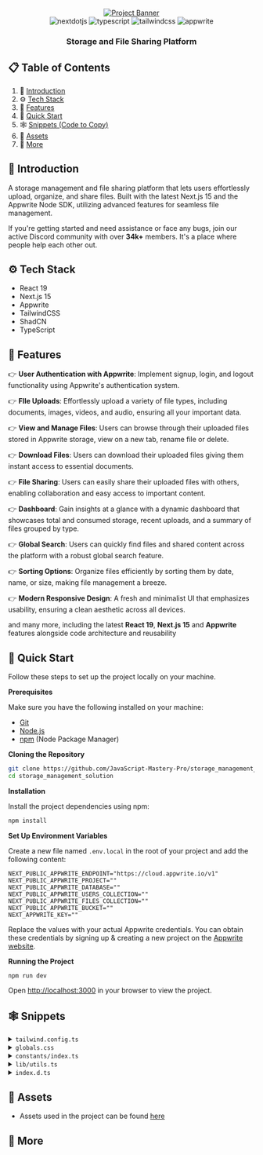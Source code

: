 <div align="center">
  <br />
    <a href="https://youtu.be/lie0cr3wESQ" target="_blank">
      <img src="https://github.com/user-attachments/assets/c7b8ba4a-09c3-414d-b238-9b6de79ff2c0" alt="Project Banner">
    </a>
  <br />

  <div>
     <img src="https://img.shields.io/badge/-Next_JS-black?style=for-the-badge&logoColor=white&logo=nextdotjs&color=000000" alt="nextdotjs" />
    <img src="https://img.shields.io/badge/-TypeScript-black?style=for-the-badge&logoColor=white&logo=typescript&color=3178C6" alt="typescript" />
    <img src="https://img.shields.io/badge/-Tailwind_CSS-black?style=for-the-badge&logoColor=white&logo=tailwindcss&color=06B6D4" alt="tailwindcss" />
    <img src="https://img.shields.io/badge/-Appwrite-black?style=for-the-badge&logoColor=white&logo=appwrite&color=FD366E" alt="appwrite" />
  </div>

<h3 align="center">Storage and File Sharing Platform</h3>

</div>

## 📋 <a name="table">Table of Contents</a>

1. 🤖 [Introduction](#introduction)
2. ⚙️ [Tech Stack](#tech-stack)
3. 🔋 [Features](#features)
4. 🤸 [Quick Start](#quick-start)
5. 🕸️ [Snippets (Code to Copy)](#snippets)
6. 🔗 [Assets](#links)
7. 🚀 [More](#more)

## <a name="introduction">🤖 Introduction</a>

A storage management and file sharing platform that lets users effortlessly upload, organize, and share files. Built with the latest Next.js 15 and the Appwrite Node SDK, utilizing advanced features for seamless file management.

If you're getting started and need assistance or face any bugs, join our active Discord community with over **34k+**
members. It's a place where people help each other out.


## <a name="tech-stack">⚙️ Tech Stack</a>

- React 19
- Next.js 15
- Appwrite
- TailwindCSS
- ShadCN
- TypeScript

## <a name="features">🔋 Features</a>

👉 **User Authentication with Appwrite**: Implement signup, login, and logout functionality using Appwrite's authentication system.

👉 **FIle Uploads**: Effortlessly upload a variety of file types, including documents, images, videos, and audio, ensuring all your important data.

👉 **View and Manage Files**: Users can browse through their uploaded files stored in Appwrite storage, view on a new tab, rename file or delete.

👉 **Download Files**: Users can download their uploaded files giving them instant access to essential documents.

👉 **File Sharing**: Users can easily share their uploaded files with others, enabling collaboration and easy access to important content.

👉 **Dashboard**: Gain insights at a glance with a dynamic dashboard that showcases total and consumed storage, recent uploads, and a summary of files grouped by type.

👉 **Global Search**: Users can quickly find files and shared content across the platform with a robust global search feature.

👉 **Sorting Options**: Organize files efficiently by sorting them by date, name, or size, making file management a breeze.

👉 **Modern Responsive Design**: A fresh and minimalist UI that emphasizes usability, ensuring a clean aesthetic across all devices.

and many more, including the latest **React 19**, **Next.js 15** and **Appwrite** features alongside code architecture and
reusability

## <a name="quick-start">🤸 Quick Start</a>

Follow these steps to set up the project locally on your machine.

**Prerequisites**

Make sure you have the following installed on your machine:

- [Git](https://git-scm.com/)
- [Node.js](https://nodejs.org/en)
- [npm](https://www.npmjs.com/) (Node Package Manager)

**Cloning the Repository**

```bash
git clone https://github.com/JavaScript-Mastery-Pro/storage_management_solution.git
cd storage_management_solution
```

**Installation**

Install the project dependencies using npm:

```bash
npm install
```

**Set Up Environment Variables**

Create a new file named `.env.local` in the root of your project and add the following content:

```env
NEXT_PUBLIC_APPWRITE_ENDPOINT="https://cloud.appwrite.io/v1"
NEXT_PUBLIC_APPWRITE_PROJECT=""
NEXT_PUBLIC_APPWRITE_DATABASE=""
NEXT_PUBLIC_APPWRITE_USERS_COLLECTION=""
NEXT_PUBLIC_APPWRITE_FILES_COLLECTION=""
NEXT_PUBLIC_APPWRITE_BUCKET=""
NEXT_APPWRITE_KEY=""
```

Replace the values with your actual Appwrite credentials. You can obtain these credentials by signing up &
creating a new project on the [Appwrite website](https://appwrite.io/).

**Running the Project**

```bash
npm run dev
```

Open [http://localhost:3000](http://localhost:3000) in your browser to view the project.

## <a name="snippets">🕸️ Snippets</a>

<details>
<summary><code>tailwind.config.ts</code></summary>

```typescript
import type { Config } from 'tailwindcss';

const config: Config = {
  darkMode: ['class'],
  content: [
    './pages/**/*.{js,ts,jsx,tsx,mdx}',
    './components/**/*.{js,ts,jsx,tsx,mdx}',
    './app/**/*.{js,ts,jsx,tsx,mdx}',
  ],
  theme: {
    extend: {
      colors: {
        brand: {
          DEFAULT: '#FA7275',
          100: '#EA6365',
        },
        red: '#FF7474',
        error: '#b80000',
        green: '#3DD9B3',
        blue: '#56B8FF',
        pink: '#EEA8FD',
        orange: '#F9AB72',
        light: {
          100: '#333F4E',
          200: '#A3B2C7',
          300: '#F2F5F9',
          400: '#F2F4F8',
        },
        dark: {
          100: '#04050C',
          200: '#131524',
        },
      },
      fontFamily: {
        poppins: ['var(--font-poppins)'],
      },
      boxShadow: {
        'drop-1': '0px 10px 30px 0px rgba(66, 71, 97, 0.1)',
        'drop-2': '0 8px 30px 0 rgba(65, 89, 214, 0.3)',
        'drop-3': '0 8px 30px 0 rgba(65, 89, 214, 0.1)',
      },
      borderRadius: {
        lg: 'var(--radius)',
        md: 'calc(var(--radius) - 2px)',
        sm: 'calc(var(--radius) - 4px)',
      },
      keyframes: {
        'caret-blink': {
          '0%,70%,100%': { opacity: '1' },
          '20%,50%': { opacity: '0' },
        },
      },
      animation: {
        'caret-blink': 'caret-blink 1.25s ease-out infinite',
      },
    },
  },
  plugins: [require('tailwindcss-animate')],
};
export default config;
```

</details>

<details>
<summary><code>globals.css</code></summary>

```css
@tailwind base;
@tailwind components;
@tailwind utilities;

@layer base {
  * {
    @apply scroll-smooth;
  }

  body {
    @apply bg-white text-dark-200 min-h-screen;
  }

  .custom-scrollbar::-webkit-scrollbar {
    width: 6px;
    height: 3px;
    border-radius: 50px;
  }

  .custom-scrollbar::-webkit-scrollbar-track {
    background: transparent;
  }

  .custom-scrollbar::-webkit-scrollbar-thumb {
    background: #e5e7eb;
    border-radius: 50px;
  }

  .custom-scrollbar::-webkit-scrollbar-thumb:hover {
    background: #fa7275;
  }

  /* Remove scrollbar */
  .remove-scrollbar::-webkit-scrollbar {
    width: 0px;
    height: 0px;
    border-radius: 0px;
  }

  .remove-scrollbar::-webkit-scrollbar-track {
    background: transparent;
  }

  .remove-scrollbar::-webkit-scrollbar-thumb {
    background: transparent;
    border-radius: 0px;
  }

  .remove-scrollbar::-webkit-scrollbar-thumb:hover {
    /* background: #1e2238; */
    background: transparent;
  }

  .recharts-responsive-container {
    height: initial !important;
  }
}

@layer utilities {
  /* ===== TYPOGRAPHY */
  .h1 {
    @apply text-[34px] leading-[42px] font-bold;
  }
  .h2 {
    @apply text-[24px] leading-[36px] font-bold;
  }
  .h3 {
    @apply text-[20px] leading-[28px] font-semibold;
  }
  .h4 {
    @apply text-[18px] leading-[20px] font-medium;
  }
  .h5 {
    @apply text-[16px] leading-[24px] font-semibold;
  }
  .subtitle-1 {
    @apply text-[16px] leading-[24px] font-medium;
  }
  .subtitle-2 {
    @apply text-[14px] leading-[20px] font-semibold;
  }
  .body-1 {
    @apply text-[16px] leading-[24px] font-normal;
  }
  .body-2 {
    @apply text-[14px] leading-[20px] font-normal;
  }
  .button {
    @apply text-[14px] leading-[20px] font-medium;
  }
  .caption {
    @apply text-[12px] leading-[16px] font-normal;
  }
  .overline {
    @apply text-[10px] leading-[14px] font-normal;
  }

  /* ===== HELPER CLASSES */
  .container {
    @apply mx-auto max-w-7xl px-5;
  }
  .primary-btn {
    @apply bg-brand hover:bg-brand-100 transition-all rounded-full button !important;
  }
  .flex-center {
    @apply flex items-center justify-center;
  }

  /* =====  SHADCN OVERRIDES */
  .shad-no-focus {
    @apply outline-none ring-offset-transparent focus:ring-transparent focus:ring-offset-0 focus-visible:outline-none focus-visible:ring-0 focus-visible:ring-transparent focus-visible:ring-offset-0 !important;
  }
  .shad-input {
    @apply border-none shadow-none p-0 shad-no-focus placeholder:text-light-200 body-2 !important;
  }

  .shad-form-item {
    @apply flex h-[78px] flex-col justify-center rounded-xl border border-light-300 px-4 shadow-drop-1;
  }
  .shad-form-label {
    @apply text-light-100 pt-2 body-2 w-full !important;
  }
  .shad-form-message {
    @apply text-red body-2 ml-4 !important;
  }
  .shad-alert-dialog {
    @apply space-y-4 max-w-[95%] sm:w-fit rounded-xl md:rounded-[30px] px-4 md:px-8 py-10 bg-white outline-none !important;
  }
  .shad-submit-btn {
    @apply bg-brand button hover:bg-brand-100 transition-all rounded-full !important;
  }
  .shad-otp {
    @apply w-full flex gap-1 sm:gap-2 justify-between !important;
  }
  .shad-otp-slot {
    @apply text-[40px] font-medium rounded-xl ring-brand shadow-drop-1 text-brand-100 justify-center flex border-2 border-light-300 size-12 md:size-16 gap-5 !important;
  }

  .shad-sheet {
    @apply pt-0 !important;
  }
  .shad-sheet button,
  .shad-dialog button {
    @apply focus:ring-0 focus:ring-offset-0 focus-visible:border-none outline-none focus-visible:outline-none focus-visible:ring-transparent focus-visible:ring-offset-0 !important;
  }
  .shad-dropdown-item {
    @apply cursor-pointer !important;
  }
  .shad-dialog {
    @apply rounded-[26px] w-[90%] max-w-[400px] px-6 py-8   !important;
  }
  .shad-chart-title {
    @apply text-white !important;
  }
  .shad-select-item {
    @apply cursor-pointer !important;
  }

  /* Sidebar & MobileNavigation */
  .nav-icon {
    @apply w-6 filter invert opacity-25 !important;
  }
  .nav-icon-active {
    @apply invert-0 opacity-100 !important;
  }

  /* =====  STYLE CLASSES */

  /* Root Layout */
  .main-content {
    @apply remove-scrollbar h-full flex-1 overflow-auto bg-light-400 px-5 py-7 sm:mr-7 sm:rounded-[30px] md:mb-7 md:px-9 md:py-10 !important;
  }

  /* Dashboard */
  .dashboard-container {
    @apply mx-auto grid max-w-7xl grid-cols-1 gap-6 md:grid-cols-2 xl:gap-10 !important;
  }
  .dashboard-summary-list {
    @apply mt-6 grid grid-cols-1 gap-4 xl:mt-10 xl:grid-cols-2 xl:gap-9 !important;
  }
  .dashboard-summary-card {
    @apply relative mt-6 rounded-[20px] bg-white p-5 transition-all hover:scale-105 !important;
  }
  .summary-type-icon {
    @apply absolute -left-3 top-[-25px] z-10 w-[190px] object-contain !important;
  }
  .summary-type-size {
    @apply h4 relative z-20 w-full text-right !important;
  }
  .summary-type-title {
    @apply h5 relative z-20 text-center !important;
  }
  .dashboard-recent-files {
    @apply h-full rounded-[20px] xl:h-[654px] custom-scrollbar overflow-auto bg-white p-5 xl:p-7 !important;
  }
  .recent-file-details {
    @apply flex w-full justify-between items-center !important;
  }
  .recent-file-name {
    @apply subtitle-2 line-clamp-1 w-full text-light-100 sm:max-w-[200px] lg:max-w-[250px] !important;
  }
  .recent-file-date {
    @apply body-2 text-light-100/80 !important;
  }
  .empty-list {
    @apply body-1 mt-10 text-center text-light-200 !important;
  }

  /* Type page */
  .page-container {
    @apply mx-auto flex w-full max-w-7xl flex-col items-center gap-8 !important;
  }
  .total-size-section {
    @apply flex mt-2 flex-col justify-between sm:flex-row sm:items-center !important;
  }
  .file-list {
    @apply grid w-full gap-6 sm:grid-cols-2 lg:grid-cols-3 xl:grid-cols-4 !important;
  }
  .sort-container {
    @apply mt-5 flex items-center sm:mt-0 sm:gap-3 !important;
  }

  /* ActionsDropdown */
  .rename-input-field {
    @apply body-2 shad-no-focus h-[52px] w-full rounded-full border px-4 shadow-drop-1 !important;
  }
  .delete-confirmation {
    @apply text-center text-light-100 !important;
  }
  .delete-file-name {
    @apply font-medium text-brand-100 !important;
  }
  .modal-cancel-button {
    @apply h-[52px] flex-1 rounded-full bg-white text-light-100 hover:bg-transparent !important;
  }
  .modal-submit-button {
    @apply primary-btn !mx-0 h-[52px] w-full flex-1 !important;
  }

  /* ActionsModalContent */
  .file-details-thumbnail {
    @apply !mb-1 flex items-center gap-3 rounded-xl border border-light-200/40 bg-light-400/50 p-3 !important;
  }
  .file-details-label {
    @apply body-2 w-[30%] text-light-100 !important;
  }
  .file-details-value {
    @apply subtitle-2 flex-1 !important;
  }

  .share-wrapper {
    @apply !mt-2 space-y-2 !important;
  }
  .share-input-field {
    @apply body-2 shad-no-focus h-[52px] w-full rounded-full border px-4 shadow-drop-1 !important;
  }
  .share-remove-user {
    @apply rounded-full bg-transparent text-light-100 shadow-none hover:bg-transparent !important;
  }
  .remove-icon {
    @apply aspect-square rounded-full !important;
  }

  /* AuthForm */
  .auth-form {
    @apply flex max-h-[800px] w-full max-w-[580px] flex-col justify-center space-y-6 transition-all lg:h-full lg:space-y-8 !important;
  }
  .form-title {
    @apply h1 text-center text-light-100 md:text-left !important;
  }
  .form-submit-button {
    @apply primary-btn h-[66px] !important;
  }
  .error-message {
    @apply body-2 mx-auto w-fit rounded-xl bg-error/5 px-8 py-4 text-center text-error !important;
  }

  /* Card */
  .file-card {
    @apply flex cursor-pointer flex-col gap-6 rounded-[18px] bg-white p-5 shadow-sm transition-all hover:shadow-drop-3 !important;
  }
  .file-card-details {
    @apply flex flex-col gap-2 text-light-100 !important;
  }

  /* Chart */
  .chart {
    @apply flex items-center rounded-[20px] bg-brand p-2 text-white md:flex-col xl:flex-row !important;
  }
  .chart-container {
    @apply mx-auto aspect-square w-[180px] text-white xl:w-[200px] !important;
  }
  .polar-grid {
    @apply first:fill-white/20 last:fill-brand !important;
  }
  .chart-details {
    @apply flex-1 items-start px-3 py-0 sm:px-5 lg:p-3 xl:pr-5 !important;
  }
  .chart-total-percentage {
    @apply fill-white text-4xl font-bold !important;
  }
  .chart-title {
    @apply h3 font-bold md:text-center lg:text-left !important;
  }
  .chart-description {
    @apply subtitle-1 mt-2 w-full text-white/70 md:text-center lg:text-left !important;
  }

  /* FileUploader */
  .uploader-button {
    @apply primary-btn h-[52px] gap-2 px-10 shadow-drop-1 !important;
  }
  .uploader-preview-list {
    @apply fixed bottom-10 right-10 z-50 flex size-full h-fit max-w-[480px] flex-col gap-3 rounded-[20px] bg-white p-7 shadow-drop-3 !important;
  }
  .uploader-preview-item {
    @apply flex items-center justify-between  gap-3 rounded-xl p-3 shadow-drop-3 !important;
  }
  .preview-item-name {
    @apply subtitle-2 mb-2 line-clamp-1 max-w-[300px] !important;
  }

  .error-toast {
    @apply bg-red !rounded-[10px] !important;
  }

  /* Header */
  .header {
    @apply hidden items-center justify-between gap-5 p-5 sm:flex lg:py-7 xl:gap-10 !important;
  }
  .header-wrapper {
    @apply flex-center min-w-fit gap-4 !important;
  }
  .sign-out-button {
    @apply flex-center h-[52px] min-w-[54px] items-center rounded-full bg-brand/10 p-0 text-brand shadow-none transition-all hover:bg-brand/20 !important;
  }

  /* Mobile Navigation */
  .mobile-header {
    @apply flex h-[60px] justify-between px-5 sm:hidden !important;
  }
  .header-user {
    @apply my-3 flex items-center gap-2 rounded-full p-1 text-light-100 sm:justify-center sm:bg-brand/10 lg:justify-start lg:p-3 !important;
  }
  .header-user-avatar {
    @apply aspect-square w-10 rounded-full object-cover !important;
  }
  .mobile-nav {
    @apply h5 flex-1 gap-1 text-brand !important;
  }
  .mobile-nav-list {
    @apply flex flex-1 flex-col gap-4 !important;
  }
  .mobile-nav-item {
    @apply flex text-light-100 gap-4 w-full justify-start items-center h5 px-6 h-[52px] rounded-full !important;
  }
  .mobile-sign-out-button {
    @apply h5 flex h-[52px] w-full items-center gap-4 rounded-full bg-brand/10 px-6 text-brand shadow-none transition-all hover:bg-brand/20 !important;
  }

  /* OTP Modal */
  .otp-close-button {
    @apply absolute -right-1 -top-7 cursor-pointer sm:-right-2 sm:-top-4  !important;
  }

  /* Search */
  .search {
    @apply relative w-full md:max-w-[480px] !important;
  }
  .search-input-wrapper {
    @apply flex h-[52px] flex-1 items-center gap-3 rounded-full px-4 shadow-drop-3 !important;
  }
  .search-input {
    @apply body-2 shad-no-focus  placeholder:body-1 w-full border-none p-0 shadow-none placeholder:text-light-200 !important;
  }
  .search-result {
    @apply absolute left-0 top-16 z-50 flex w-full flex-col gap-3 rounded-[20px] bg-white p-4 !important;
  }
  .empty-result {
    @apply body-2 text-center text-light-100 !important;
  }

  /* Sidebar */
  .sidebar {
    @apply remove-scrollbar hidden h-screen w-[90px] flex-col overflow-auto px-5 py-7 sm:flex lg:w-[280px] xl:w-[325px] !important;
  }
  .sidebar-nav {
    @apply h5 mt-9 flex-1 gap-1 text-brand !important;
  }
  .sidebar-nav-item {
    @apply flex text-light-100 gap-4 rounded-xl lg:w-full justify-center lg:justify-start items-center h5 lg:px-[30px] h-[52px] lg:rounded-full !important;
  }
  .sidebar-user-info {
    @apply mt-4 flex items-center justify-center gap-2 rounded-full bg-brand/10 p-1 text-light-100 lg:justify-start lg:p-3 !important;
  }
  .sidebar-user-avatar {
    @apply aspect-square w-10 rounded-full object-cover !important;
  }

  .shad-active {
    @apply bg-brand text-white shadow-drop-2 !important;
  }

  /* Sort */
  .sort-select {
    @apply shad-no-focus h-11 w-full rounded-[8px] border-transparent bg-white !shadow-sm sm:w-[210px] !important;
  }
  .sort-select-content {
    @apply !shadow-drop-3 !important;
  }

  /* Thumbnail */
  .thumbnail {
    @apply flex-center size-[50px] min-w-[50px] overflow-hidden rounded-full bg-brand/10;
  }
  .thumbnail-image {
    @apply size-full object-cover object-center !important;
  }
}
```

</details>

<details>
<summary><code>constants/index.ts</code></summary>

```typescript
export const navItems = [
  {
    name: 'Dashboard',
    icon: '/assets/icons/dashboard.svg',
    url: '/',
  },
  {
    name: 'Documents',
    icon: '/assets/icons/documents.svg',
    url: '/documents',
  },
  {
    name: 'Images',
    icon: '/assets/icons/images.svg',
    url: '/images',
  },
  {
    name: 'Media',
    icon: '/assets/icons/video.svg',
    url: '/media',
  },
  {
    name: 'Others',
    icon: '/assets/icons/others.svg',
    url: '/others',
  },
];

export const actionsDropdownItems = [
  {
    label: 'Rename',
    icon: '/assets/icons/edit.svg',
    value: 'rename',
  },
  {
    label: 'Details',
    icon: '/assets/icons/info.svg',
    value: 'details',
  },
  {
    label: 'Share',
    icon: '/assets/icons/share.svg',
    value: 'share',
  },
  {
    label: 'Download',
    icon: '/assets/icons/download.svg',
    value: 'download',
  },
  {
    label: 'Delete',
    icon: '/assets/icons/delete.svg',
    value: 'delete',
  },
];

export const sortTypes = [
  {
    label: 'Date created (newest)',
    value: '$createdAt-desc',
  },
  {
    label: 'Created Date (oldest)',
    value: '$createdAt-asc',
  },
  {
    label: 'Name (A-Z)',
    value: 'name-asc',
  },
  {
    label: 'Name (Z-A)',
    value: 'name-desc',
  },
  {
    label: 'Size (Highest)',
    value: 'size-desc',
  },
  {
    label: 'Size (Lowest)',
    value: 'size-asc',
  },
];

export const MAX_FILE_SIZE = 50 * 1024 * 1024; // 50MB
```

</details>

<details>
<summary><code>lib/utils.ts</code></summary>

```typescript
import { clsx, type ClassValue } from 'clsx';
import { twMerge } from 'tailwind-merge';

export function cn(...inputs: ClassValue[]) {
  return twMerge(clsx(inputs));
}
export const parseStringify = (value: unknown) =>
  JSON.parse(JSON.stringify(value));

export const convertFileToUrl = (file: File) => URL.createObjectURL(file);

export const convertFileSize = (sizeInBytes: number, digits?: number) => {
  if (sizeInBytes < 1024) {
    return sizeInBytes + ' Bytes'; // Less than 1 KB, show in Bytes
  } else if (sizeInBytes < 1024 * 1024) {
    const sizeInKB = sizeInBytes / 1024;
    return sizeInKB.toFixed(digits || 1) + ' KB'; // Less than 1 MB, show in KB
  } else if (sizeInBytes < 1024 * 1024 * 1024) {
    const sizeInMB = sizeInBytes / (1024 * 1024);
    return sizeInMB.toFixed(digits || 1) + ' MB'; // Less than 1 GB, show in MB
  } else {
    const sizeInGB = sizeInBytes / (1024 * 1024 * 1024);
    return sizeInGB.toFixed(digits || 2) + ' GB'; // 1 GB or more, show in GB
  }
};

export const calculateAngle = (sizeInBytes: number) => {
  const totalSizeInBytes = 2 * 1024 * 1024 * 1024; // 2GB in bytes
  const percentage = (sizeInBytes / totalSizeInBytes) * 360;
  return Number(percentage.toFixed(2));
};

export const calculatePercentage = (sizeInBytes: number) => {
  const totalSizeInBytes = 2 * 1024 * 1024 * 1024; // 2GB in bytes
  const percentage = (sizeInBytes / totalSizeInBytes) * 100;
  return Number(percentage.toFixed(1));
};

export const getFileType = (fileName: string) => {
  const extension = fileName.split('.').pop()?.toLowerCase();

  if (!extension) return { type: 'other', extension: '' };

  const documentExtensions = [
    'pdf',
    'doc',
    'docx',
    'txt',
    'xls',
    'xlsx',
    'csv',
    'rtf',
    'ods',
    'ppt',
    'odp',
    'md',
    'html',
    'htm',
    'epub',
    'pages',
    'fig',
    'psd',
    'ai',
    'indd',
    'xd',
    'sketch',
    'afdesign',
    'afphoto',
    'afphoto',
  ];
  const imageExtensions = ['jpg', 'jpeg', 'png', 'gif', 'bmp', 'svg', 'webp'];
  const videoExtensions = ['mp4', 'avi', 'mov', 'mkv', 'webm'];
  const audioExtensions = ['mp3', 'wav', 'ogg', 'flac'];

  if (documentExtensions.includes(extension))
    return { type: 'document', extension };
  if (imageExtensions.includes(extension)) return { type: 'image', extension };
  if (videoExtensions.includes(extension)) return { type: 'video', extension };
  if (audioExtensions.includes(extension)) return { type: 'audio', extension };

  return { type: 'other', extension };
};

export const formatDateTime = (isoString: string | null | undefined) => {
  if (!isoString) return '—';

  const date = new Date(isoString);

  // Get hours and adjust for 12-hour format
  let hours = date.getHours();
  const minutes = date.getMinutes();
  const period = hours >= 12 ? 'pm' : 'am';

  // Convert hours to 12-hour format
  hours = hours % 12 || 12;

  // Format the time and date parts
  const time = `${hours}:${minutes.toString().padStart(2, '0')}${period}`;
  const day = date.getDate();
  const monthNames = [
    'Jan',
    'Feb',
    'Mar',
    'Apr',
    'May',
    'Jun',
    'Jul',
    'Aug',
    'Sep',
    'Oct',
    'Nov',
    'Dec',
  ];
  const month = monthNames[date.getMonth()];

  return `${time}, ${day} ${month}`;
};

export const getFileIcon = (
  extension: string | undefined,
  type: FileType | string,
) => {
  switch (extension) {
    // Document
    case 'pdf':
      return '/assets/icons/file-pdf.svg';
    case 'doc':
      return '/assets/icons/file-doc.svg';
    case 'docx':
      return '/assets/icons/file-docx.svg';
    case 'csv':
      return '/assets/icons/file-csv.svg';
    case 'txt':
      return '/assets/icons/file-txt.svg';
    case 'xls':
    case 'xlsx':
      return '/assets/icons/file-document.svg';
    // Image
    case 'svg':
      return '/assets/icons/file-image.svg';
    // Video
    case 'mkv':
    case 'mov':
    case 'avi':
    case 'wmv':
    case 'mp4':
    case 'flv':
    case 'webm':
    case 'm4v':
    case '3gp':
      return '/assets/icons/file-video.svg';
    // Audio
    case 'mp3':
    case 'mpeg':
    case 'wav':
    case 'aac':
    case 'flac':
    case 'ogg':
    case 'wma':
    case 'm4a':
    case 'aiff':
    case 'alac':
      return '/assets/icons/file-audio.svg';

    default:
      switch (type) {
        case 'image':
          return '/assets/icons/file-image.svg';
        case 'document':
          return '/assets/icons/file-document.svg';
        case 'video':
          return '/assets/icons/file-video.svg';
        case 'audio':
          return '/assets/icons/file-audio.svg';
        default:
          return '/assets/icons/file-other.svg';
      }
  }
};

// APPWRITE URL UTILS
// Construct appwrite file URL - https://appwrite.io/docs/apis/rest#images
export const constructFileUrl = (bucketFileId: string) => {
  return `${process.env.NEXT_PUBLIC_APPWRITE_ENDPOINT}/storage/buckets/${process.env.NEXT_PUBLIC_APPWRITE_BUCKET}/files/${bucketFileId}/view?project=${process.env.NEXT_PUBLIC_APPWRITE_PROJECT}`;
};

export const constructDownloadUrl = (bucketFileId: string) => {
  return `${process.env.NEXT_PUBLIC_APPWRITE_ENDPOINT}/storage/buckets/${process.env.NEXT_PUBLIC_APPWRITE_BUCKET}/files/${bucketFileId}/download?project=${process.env.NEXT_PUBLIC_APPWRITE_PROJECT}`;
};

// DASHBOARD UTILS
export const getUsageSummary = (totalSpace: any) => {
  return [
    {
      title: 'Documents',
      size: totalSpace.document.size,
      latestDate: totalSpace.document.latestDate,
      icon: '/assets/icons/file-document-light.svg',
      url: '/documents',
    },
    {
      title: 'Images',
      size: totalSpace.image.size,
      latestDate: totalSpace.image.latestDate,
      icon: '/assets/icons/file-image-light.svg',
      url: '/images',
    },
    {
      title: 'Media',
      size: totalSpace.video.size + totalSpace.audio.size,
      latestDate:
        totalSpace.video.latestDate > totalSpace.audio.latestDate
          ? totalSpace.video.latestDate
          : totalSpace.audio.latestDate,
      icon: '/assets/icons/file-video-light.svg',
      url: '/media',
    },
    {
      title: 'Others',
      size: totalSpace.other.size,
      latestDate: totalSpace.other.latestDate,
      icon: '/assets/icons/file-other-light.svg',
      url: '/others',
    },
  ];
};

export const getFileTypesParams = (type: string) => {
  switch (type) {
    case 'documents':
      return ['document'];
    case 'images':
      return ['image'];
    case 'media':
      return ['video', 'audio'];
    case 'others':
      return ['other'];
    default:
      return ['document'];
  }
};
```

</details>

<details>
<summary><code>index.d.ts</code></summary>

```ts
/* eslint-disable no-unused-vars */

declare type FileType = 'document' | 'image' | 'video' | 'audio' | 'other';

declare interface ActionType {
  label: string;
  icon: string;
  value: string;
}

declare interface SearchParamProps {
  params?: Promise<SegmentParams>;
  searchParams?: Promise<{ [key: string]: string | string[] | undefined }>;
}

declare interface UploadFileProps {
  file: File;
  ownerId: string;
  accountId: string;
  path: string;
}
declare interface GetFilesProps {
  types: FileType[];
  searchText?: string;
  sort?: string;
  limit?: number;
}
declare interface RenameFileProps {
  fileId: string;
  name: string;
  extension: string;
  path: string;
}
declare interface UpdateFileUsersProps {
  fileId: string;
  emails: string[];
  path: string;
}
declare interface DeleteFileProps {
  fileId: string;
  bucketFileId: string;
  path: string;
}

declare interface FileUploaderProps {
  ownerId: string;
  accountId: string;
  className?: string;
}

declare interface MobileNavigationProps {
  ownerId: string;
  accountId: string;
  fullName: string;
  avatar: string;
  email: string;
}
declare interface SidebarProps {
  fullName: string;
  avatar: string;
  email: string;
}

declare interface ThumbnailProps {
  type: string;
  extension: string;
  url: string;
  className?: string;
  imageClassName?: string;
}

declare interface ShareInputProps {
  file: Models.Document;
  onInputChange: (e: React.ChangeEvent<HTMLInputElement>) => void;
  onRemove: (email: string) => void;
}
```

</details>

## <a name="links">🔗 Assets</a>

- Assets used in the project can be found [here](https://drive.google.com/file/d/1NCQH7HNXjfZMQ1MzpX3uRCixSY32iWl2/view?usp=sharing)

## <a name="more">🚀 More</a>

#
